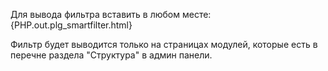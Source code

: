 Для вывода фильтра вставить в любом месте:
        <!-- IF {PHP.cot_plugins_active.smartfilter} -->
            <!-- IF {PHP.out.plg_smartfilter.active} -->
                {PHP.out.plg_smartfilter.html}
            <!-- ENDIF -->
        <!-- ENDIF -->

Фильтр будет выводится только на страницах модулей, которые есть в перечне раздела "Структура" в админ панели.

